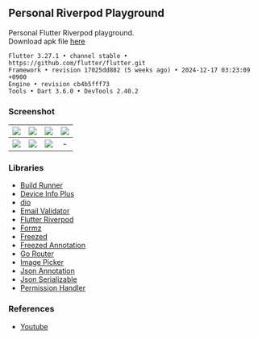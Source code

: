 ## Personal Riverpod Playground ##

Personal Flutter Riverpod playground.  
Download apk file [here](https://e.pcloud.link/publink/show?code=XZGGQDZ0ezLJ8NLr9RBTRtMawmdWpkoKG27)

```
Flutter 3.27.1 • channel stable • https://github.com/flutter/flutter.git
Framework • revision 17025dd882 (5 weeks ago) • 2024-12-17 03:23:09 +0900
Engine • revision cb4b5fff73
Tools • Dart 3.6.0 • DevTools 2.40.2
```
### Screenshot ###
| ![](https://i.imgur.com/Cm5momi.png) | ![](https://images2.imgbox.com/5d/4d/jIWTHBJR_o.png) | ![](https://i.imgur.com/baEL283.png) | ![](https://images2.imgbox.com/37/37/XPrqZ7Ux_o.png) |
| :---: | :---: | :---: | :---: |
| ![](https://i.imgur.com/uOZ4lc5.png) | ![](https://i.imgur.com/8xwcAaE.png) | ![](https://i.imgur.com/ZjXnrbU.png) | - |


### Libraries ###
- [Build Runner](https://pub.dev/packages/build_runner)
- [Device Info Plus](https://pub.dev/packages/device_info_plus)
- [dio](https://pub.dev/packages/dio)
- [Email Validator](https://pub.dev/packages/email_validator)
- [Flutter Riverpod](https://pub.dev/packages/flutter_riverpod)
- [Formz](https://pub.dev/packages/formz)
- [Freezed](https://pub.dev/packages/freezed)
- [Freezed Annotation](https://pub.dev/packages/freezed_annotation)
- [Go Router](https://pub.dev/packages/go_router)
- [Image Picker](https://pub.dev/packages/image_picker)
- [Json Annotation](https://pub.dev/packages/json_annotation)
- [Json Serializable](https://pub.dev/packages/json_serializable)
- [Permission Handler](https://pub.dev/packages/permission_handler)

### References ###
- [Youtube](https://www.youtube.com/watch?v=FdsqU02xwsE)
